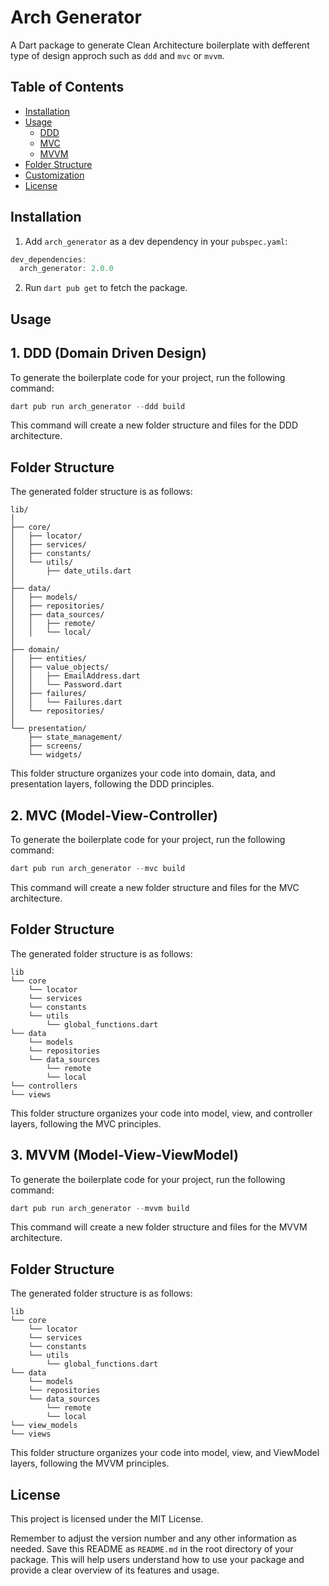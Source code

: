 # Arch Generator

A Dart package to generate Clean Architecture boilerplate with defferent type of design approch such as `ddd` and `mvc` or `mvvm`. 

## Table of Contents

- [Installation](#installation)
- [Usage](#usage)
  - [DDD](#1-ddd-domain-driven-design)
  - [MVC](#2-mvc-model-view-controller)
  - [MVVM](#3-mvvm-model-view-viewmodel)
- [Folder Structure](#folder-structure)
- [Customization](#customization)
- [License](#license)

## Installation

1. Add `arch_generator` as a dev dependency in your `pubspec.yaml`:

```dart
dev_dependencies:
  arch_generator: 2.0.0
```

2. Run `dart pub get` to fetch the package.

## Usage

## 1. DDD (Domain Driven Design)

To generate the boilerplate code for your project, run the following command:

```dart 
dart pub run arch_generator --ddd build
```

This command will create a new folder structure and files for the DDD architecture.

## Folder Structure

The generated folder structure is as follows:

```
lib/
│
├── core/
│   ├── locator/
│   ├── services/
│   ├── constants/
│   └── utils/
│       ├── date_utils.dart
│
├── data/
│   ├── models/
│   ├── repositories/
│   ├── data_sources/
│   │   ├── remote/
│   │   └── local/
│
├── domain/
│   ├── entities/
│   ├── value_objects/
│   │   ├── EmailAddress.dart
│   │   └── Password.dart
│   ├── failures/
│   │   └── Failures.dart
│   └── repositories/
│
└── presentation/
    ├── state_management/
    ├── screens/
    └── widgets/
```

This folder structure organizes your code into domain, data, and presentation layers, following the DDD principles.

## 2. MVC (Model-View-Controller)

To generate the boilerplate code for your project, run the following command:

```dart 
dart pub run arch_generator --mvc build
```

This command will create a new folder structure and files for the MVC architecture.

## Folder Structure

The generated folder structure is as follows:

```
lib
└── core
    └── locator
    └── services
    └── constants
    └── utils
        └── global_functions.dart
└── data
    └── models
    └── repositories
    └── data_sources
        └── remote
        └── local
└── controllers
└── views
```

This folder structure organizes your code into model, view, and controller layers, following the MVC principles.

## 3. MVVM (Model-View-ViewModel)

To generate the boilerplate code for your project, run the following command:

```dart 
dart pub run arch_generator --mvvm build
```

This command will create a new folder structure and files for the MVVM architecture.

## Folder Structure

The generated folder structure is as follows:

```
lib
└── core
    └── locator
    └── services
    └── constants
    └── utils
        └── global_functions.dart
└── data
    └── models
    └── repositories
    └── data_sources
        └── remote
        └── local
└── view_models
└── views
```

This folder structure organizes your code into model, view, and ViewModel layers, following the MVVM principles.

## License

This project is licensed under the MIT License.

Remember to adjust the version number and any other information as needed. Save this README as `README.md` in the root directory of your package. This will help users understand how to use your package and provide a clear overview of its features and usage.
